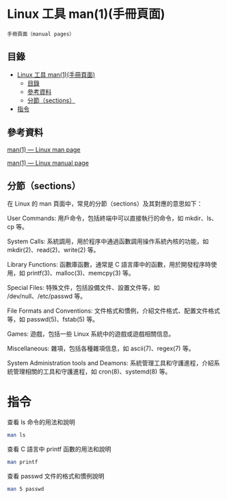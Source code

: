 # Linux 工具 man(1)(手冊頁面)

```
手冊頁面（manual pages）
```

## 目錄

- [Linux 工具 man(1)(手冊頁面)](#linux-工具-man1手冊頁面)
  - [目錄](#目錄)
  - [參考資料](#參考資料)
  - [分節（sections）](#分節sections)
- [指令](#指令)

## 參考資料

[man(1) — Linux man page](https://linux.die.net/man/1/man)

[man(1) — Linux manual page](https://man7.org/linux/man-pages/man1/man.1.html)

## 分節（sections）

在 Linux 的 man 頁面中，常見的分節（sections）及其對應的意思如下：

User Commands: 用戶命令，包括終端中可以直接執行的命令，如 mkdir、ls、cp 等。

System Calls: 系統調用，用於程序中通過函數調用操作系統內核的功能，如 mkdir(2)、read(2)、write(2) 等。

Library Functions: 函數庫函數，通常是 C 語言庫中的函數，用於開發程序時使用，如 printf(3)、malloc(3)、memcpy(3) 等。

Special Files: 特殊文件，包括設備文件、設置文件等，如 /dev/null、/etc/passwd 等。

File Formats and Conventions: 文件格式和慣例，介紹文件格式、配置文件格式等，如 passwd(5)、fstab(5) 等。

Games: 遊戲，包括一些 Linux 系統中的遊戲或遊戲相關信息。

Miscellaneous: 雜項，包括各種雜項信息，如 ascii(7)、regex(7) 等。

System Administration tools and Deamons: 系統管理工具和守護進程，介紹系統管理相關的工具和守護進程，如 cron(8)、systemd(8) 等。

# 指令

查看 ls 命令的用法和說明

```bash
man ls
```

查看 C 語言中 printf 函數的用法和說明

```bash
man printf
```

查看 passwd 文件的格式和慣例說明

```bash
man 5 passwd
```
